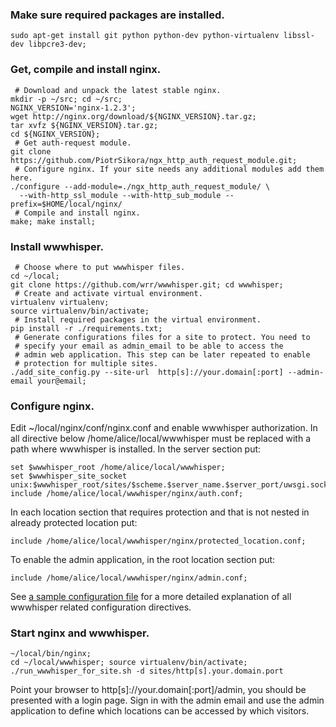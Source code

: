 ### Make sure required packages are installed.

    sudo apt-get install git python python-dev python-virtualenv libssl-dev libpcre3-dev;

### Get, compile and install nginx.
     # Download and unpack the latest stable nginx.
    mkdir -p ~/src; cd ~/src;
    NGINX_VERSION='nginx-1.2.3';
    wget http://nginx.org/download/${NGINX_VERSION}.tar.gz;
    tar xvfz ${NGINX_VERSION}.tar.gz;
    cd ${NGINX_VERSION};
     # Get auth-request module.
    git clone https://github.com/PiotrSikora/ngx_http_auth_request_module.git;
     # Configure nginx. If your site needs any additional modules add them here.
    ./configure --add-module=./ngx_http_auth_request_module/ \
      --with-http_ssl_module --with-http_sub_module --prefix=$HOME/local/nginx/
     # Compile and install nginx.
    make; make install;

### Install wwwhisper.
     # Choose where to put wwwhisper files.
    cd ~/local;
    git clone https://github.com/wrr/wwwhisper.git; cd wwwhisper;
     # Create and activate virtual environment.
    virtualenv virtualenv;
    source virtualenv/bin/activate;
     # Install required packages in the virtual environment.
    pip install -r ./requirements.txt;
     # Generate configurations files for a site to protect. You need to
     # specify your email as admin_email to be able to access the
     # admin web application. This step can be later repeated to enable
     # protection for multiple sites.
    ./add_site_config.py --site-url  http[s]://your.domain[:port] --admin-email your@email;

### Configure nginx.

Edit ~/local/nginx/conf/nginx.conf and enable wwwhisper
authorization. In all directive below /home/alice/local/wwwhisper must
be replaced with a path where wwwhisper is installed. In the server
section put:

    set $wwwhisper_root /home/alice/local/wwwhisper;
    set $wwwhisper_site_socket unix:$wwwhisper_root/sites/$scheme.$server_name.$server_port/uwsgi.sock;
    include /home/alice/local/wwwhisper/nginx/auth.conf;

In each location section that requires protection and that is not nested in already protected location put:

    include /home/alice/local/wwwhisper/nginx/protected_location.conf;

To enable the admin application, in the root location section put:

    include /home/alice/local/wwwhisper/nginx/admin.conf;

See [a sample configuration
file](https://github.com/wrr/wwwhisper/blob/master/nginx/sample_nginx.conf)
for a more detailed explanation of all wwwhisper related configuration
directives.

### Start nginx and wwwhisper.
    ~/local/bin/nginx;
    cd ~/local/wwwhisper; source virtualenv/bin/activate;
    ./run_wwwhisper_for_site.sh -d sites/http[s].your.domain.port

Point your browser to http[s]://your.domain[:port]/admin, you should
be presented with a login page. Sign in with the admin email and use
the admin application to define which locations can be accessed by
which visitors.
